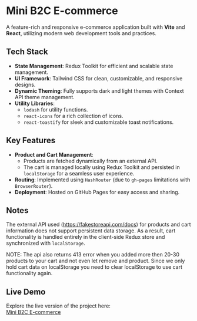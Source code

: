 # Mini B2C E-commerce

A feature-rich and responsive e-commerce application built with **Vite** and **React**, utilizing modern web development tools and practices.

## Tech Stack
- **State Management**: Redux Toolkit for efficient and scalable state management.
- **UI Framework**: Tailwind CSS for clean, customizable, and responsive designs.
- **Dynamic Theming**: Fully supports dark and light themes with Context API theme management.
- **Utility Libraries**: 
  - `lodash` for utility functions.
  - `react-icons` for a rich collection of icons.
  - `react-toastify` for sleek and customizable toast notifications.

## Key Features
- **Product and Cart Management**: 
  - Products are fetched dynamically from an external API.
  - The cart is managed locally using Redux Toolkit and persisted in `localStorage` for a seamless user experience.
- **Routing**: Implemented using `HashRouter` (due to `gh-pages` limitations with `BrowserRouter`).
- **Deployment**: Hosted on GitHub Pages for easy access and sharing.

## Notes
The external API used (https://fakestoreapi.com/docs) for products and cart information does not support persistent data storage. As a result, cart functionality is handled entirely in the client-side Redux store and synchronized with `localStorage`.

NOTE: The api also returns 413 error when you added more then 20-30 products to your cart and not even let remove and product. Since we only hold cart data on localStorage you need to clear localStorage to use cart functionality again.

## Live Demo
Explore the live version of the project here:  
[Mini B2C E-commerce](https://aotenkaya.github.io/mini-b2c-ecommerce/)
